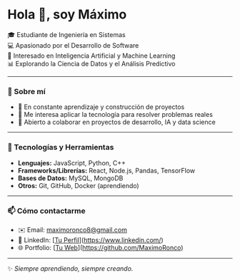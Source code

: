 # Hola 👋, soy Máximo

🎓 Estudiante de Ingeniería en Sistemas  
💻 Apasionado por el Desarrollo de Software  
🤖 Interesado en Inteligencia Artificial y Machine Learning  
📊 Explorando la Ciencia de Datos y el Análisis Predictivo  

---

### 🌟 Sobre mí
- 🌱 En constante aprendizaje y construcción de proyectos  
- 🚀 Me interesa aplicar la tecnología para resolver problemas reales  
- 🤝 Abierto a colaborar en proyectos de desarrollo, IA y data science  

---

### 🔧 Tecnologías y Herramientas
- **Lenguajes:** JavaScript, Python, C++  
- **Frameworks/Librerías:** React, Node.js, Pandas, TensorFlow  
- **Bases de Datos:** MySQL, MongoDB  
- **Otros:** Git, GitHub, Docker (aprendiendo)  

---

### 📫 Cómo contactarme
- ✉️ Email: [maximoronco8@gmail.com](mailto:tuemail@ejemplo.com)  
- 💼 LinkedIn: [[Tu Perfil](https://www.linkedin.com/in/m%C3%A1ximo-ronco/)](https://www.linkedin.com/)  
- 🌐 Portfolio: [[Tu Web](https://maximoronco.vercel.app/)](https://github.com/MaximoRonco)  

---

✨ *Siempre aprendiendo, siempre creando.*

